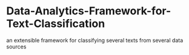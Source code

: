 # Data-Analytics-Framework-for-Text-Classification
an extensible framework for classifying several texts from several data sources
